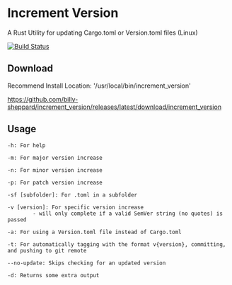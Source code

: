 
# Increment Version
A Rust Utility for updating Cargo.toml or Version.toml files (Linux)

[![Build Status](https://dev.azure.com/billyjsheppard/increment_version/_apis/build/status/Increment%20Version?branchName=master)](https://dev.azure.com/billyjsheppard/increment_version/_build/latest?definitionId=1&branchName=master)

## Download
Recommend Install Location: '/usr/local/bin/increment_version'

https://github.com/billy-sheppard/increment_version/releases/latest/download/increment_version

## Usage

    -h: For help

    -m: For major version increase

    -n: For minor version increase

    -p: For patch version increase

    -sf [subfolder]: For .toml in a subfolder

    -v [version]: For specific version increase
            - will only complete if a valid SemVer string (no quotes) is passed

    -a: For using a Version.toml file instead of Cargo.toml
    
    -t: For automatically tagging with the format v{version}, committing, and pushing to git remote

    --no-update: Skips checking for an updated version

    -d: Returns some extra output